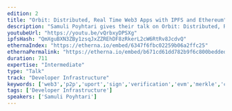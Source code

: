 ```yaml
---
edition: 2
title: "Orbit: Distributed, Real Time Web3 Apps with IPFS and Ethereum"
description: "Samuli Poyhtari gives their talk on Orbit: Distributed, Real Time Web3 Apps with IPFS and Ethereum."
youtubeUrl: "https://youtu.be/vQrbxyDPSXg"
ipfsHash: "QmXguBXN3ZBy1zsqJxZZREhDF8zRkerL2cW6RtRv8JcdvQ"
ethernaIndex: "https://etherna.io/embed/6347f6fbc02259b06a2ffc25"
ethernaPermalink: "https://etherna.io/embed/b671cd61dd782b9f6c800beddedb88e6eea42c2e826f8b522b379399baf5f17d"
duration: 711
expertise: "Intermediate"
type: "Talk"
track: "Developer Infrastructure"
keywords: ['web3','p2p','uport','sign','verification','evm','merkle','crdt','data','database','browser','permissions']
tags: ['Developer Infrastructure']
speakers: ['Samuli Poyhtari']
---
```

